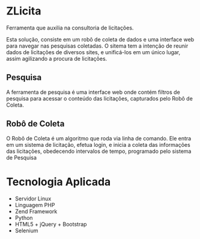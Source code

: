 # ZLicita
Ferramenta que auxilia na consultoria de licitações.

Esta solução, consiste em um robô de coleta de dados e uma interface web para navegar nas pesquisas coletadas.
O sitema tem a intenção de reunir dados de licitações de diversos sites, e unificá-los em um único lugar, assim agilizando a procura de licitações.


## Pesquisa
A ferramenta de pesquisa é uma interface web onde contém filtros de pesquisa para acessar o conteúdo das licitações, capturados pelo Robô de Coleta.



## Robô de Coleta
O Robô de Coleta é um algoritmo que roda via linha de comando.
Ele entra em um sistema de licitação, efetua login, e inicia a coleta das informações das licitações, obedecendo intervalos de tempo, programado pelo sistema de Pesquisa


# Tecnologia Aplicada
* Servidor Linux
* Linguagem PHP 
* Zend Framework 
* Python
* HTML5 + jQuery + Bootstrap
* Selenium

